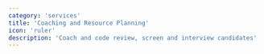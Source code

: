 ```yaml
---
category: 'services'
title: 'Coaching and Resource Planning'
icon: 'ruler'
description: 'Coach and code review, screen and interview candidates'
---
```

